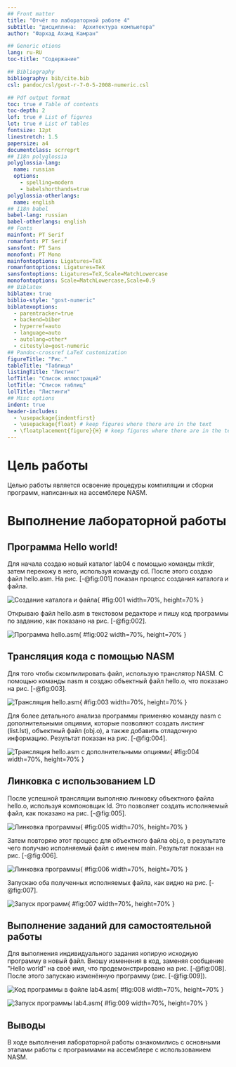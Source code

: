 ```yaml
---
## Front matter
title: "Отчёт по лабораторной работе 4"
subtitle: "дисциплина:	Архитектура компьютера"
author: "Фархад Ахамд Камран"

## Generic otions
lang: ru-RU
toc-title: "Содержание"

## Bibliography
bibliography: bib/cite.bib
csl: pandoc/csl/gost-r-7-0-5-2008-numeric.csl

## Pdf output format
toc: true # Table of contents
toc-depth: 2
lof: true # List of figures
lot: true # List of tables
fontsize: 12pt
linestretch: 1.5
papersize: a4
documentclass: scrreprt
## I18n polyglossia
polyglossia-lang:
  name: russian
  options:
	- spelling=modern
	- babelshorthands=true
polyglossia-otherlangs:
  name: english
## I18n babel
babel-lang: russian
babel-otherlangs: english
## Fonts
mainfont: PT Serif
romanfont: PT Serif
sansfont: PT Sans
monofont: PT Mono
mainfontoptions: Ligatures=TeX
romanfontoptions: Ligatures=TeX
sansfontoptions: Ligatures=TeX,Scale=MatchLowercase
monofontoptions: Scale=MatchLowercase,Scale=0.9
## Biblatex
biblatex: true
biblio-style: "gost-numeric"
biblatexoptions:
  - parentracker=true
  - backend=biber
  - hyperref=auto
  - language=auto
  - autolang=other*
  - citestyle=gost-numeric
## Pandoc-crossref LaTeX customization
figureTitle: "Рис."
tableTitle: "Таблица"
listingTitle: "Листинг"
lofTitle: "Список иллюстраций"
lotTitle: "Список таблиц"
lolTitle: "Листинги"
## Misc options
indent: true
header-includes:
  - \usepackage{indentfirst}
  - \usepackage{float} # keep figures where there are in the text
  - \floatplacement{figure}{H} # keep figures where there are in the text
---
```


# Цель работы

Целью работы является освоение процедуры компиляции и сборки программ, написанных на ассемблере NASM.

# Выполнение лабораторной работы

## Программа Hello world!

Для начала создаю новый каталог lab04 с помощью команды mkdir, затем перехожу в него, используя команду cd. После этого создаю файл hello.asm. На рис. [-@fig:001] показан процесс создания каталога и файла.

![Создание каталога и файла](image/01.png){ #fig:001 width=70%, height=70% }

Открываю файл hello.asm в текстовом редакторе и пишу код программы по заданию, как показано на рис. [-@fig:002].

![Программа hello.asm](image/02.png){ #fig:002 width=70%, height=70% }

## Трансляция кода с помощью NASM 

Для того чтобы скомпилировать файл, использую транслятор NASM. С помощью команды nasm я создаю объектный файл hello.o, что показано на рис. [-@fig:003].

![Трансляция hello.asm](image/03.png){ #fig:003 width=70%, height=70% }

Для более детального анализа программы применяю команду nasm с дополнительными опциями, которые позволяют создать листинг (list.lst), объектный файл (obj.o), а также добавить отладочную информацию. Результат показан на рис. [-@fig:004].

![Трансляция hello.asm с дополнительными опциями](image/04.png){ #fig:004 width=70%, height=70% }

## Линковка с использованием LD

После успешной трансляции выполняю линковку объектного файла hello.o, используя компоновщик ld. Это позволяет создать исполняемый файл, как показано на рис. [-@fig:005].

![Линковка программы](image/05.png){ #fig:005 width=70%, height=70% }

Затем повторяю этот процесс для объектного файла obj.o, в результате чего получаю исполняемый файл с именем main. Результат показан на рис. [-@fig:006].

![Линковка программы](image/06.png){ #fig:006 width=70%, height=70% }

Запускаю оба полученных исполняемых файла, как видно на рис. [-@fig:007].

![Запуск программ](image/07.png){ #fig:007 width=70%, height=70% }

## Выполнение заданий для самостоятельной работы

Для выполнения индивидуального задания копирую исходную программу в новый файл. Вношу изменения в код, заменяя сообщение "Hello world" на своё имя, что продемонстрировано на рис. [-@fig:008]. После этого запускаю изменённую программу (рис. [-@fig:009]).

![Код программы в файле lab4.asm](image/08.png){ #fig:008 width=70%, height=70% }

![Запуск программы lab4.asm](image/09.png){ #fig:009 width=70%, height=70% }

## Выводы

В ходе выполнения лабораторной работы ознакомились с основными этапами работы 
с программами на ассемблере с использованием NASM. 
